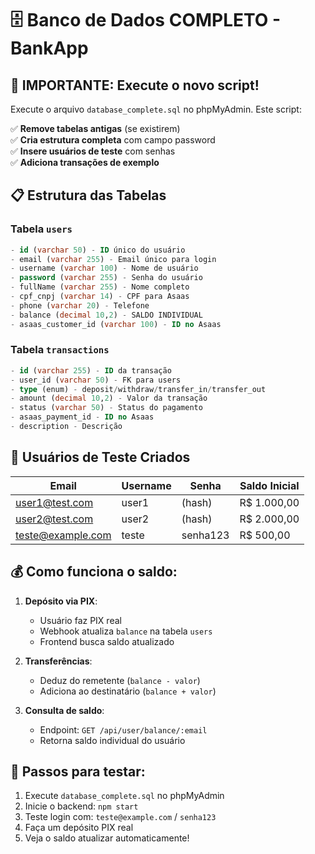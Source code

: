 # 🗄️ Banco de Dados COMPLETO - BankApp

## 🚨 IMPORTANTE: Execute o novo script!

Execute o arquivo `database_complete.sql` no phpMyAdmin. Este script:

✅ **Remove tabelas antigas** (se existirem)  
✅ **Cria estrutura completa** com campo password  
✅ **Insere usuários de teste** com senhas  
✅ **Adiciona transações de exemplo**  

## 📋 Estrutura das Tabelas

### Tabela `users`
```sql
- id (varchar 50) - ID único do usuário
- email (varchar 255) - Email único para login
- username (varchar 100) - Nome de usuário
- password (varchar 255) - Senha do usuário
- fullName (varchar 255) - Nome completo
- cpf_cnpj (varchar 14) - CPF para Asaas
- phone (varchar 20) - Telefone
- balance (decimal 10,2) - SALDO INDIVIDUAL
- asaas_customer_id (varchar 100) - ID no Asaas
```

### Tabela `transactions`
```sql
- id (varchar 255) - ID da transação
- user_id (varchar 50) - FK para users
- type (enum) - deposit/withdraw/transfer_in/transfer_out
- amount (decimal 10,2) - Valor da transação
- status (varchar 50) - Status do pagamento
- asaas_payment_id - ID no Asaas
- description - Descrição
```

## 👥 Usuários de Teste Criados

| Email | Username | Senha | Saldo Inicial |
|-------|----------|-------|---------------|
| user1@test.com | user1 | (hash) | R$ 1.000,00 |
| user2@test.com | user2 | (hash) | R$ 2.000,00 |
| teste@example.com | teste | senha123 | R$ 500,00 |

## 💰 Como funciona o saldo:

1. **Depósito via PIX**: 
   - Usuário faz PIX real
   - Webhook atualiza `balance` na tabela `users`
   - Frontend busca saldo atualizado

2. **Transferências**:
   - Deduz do remetente (`balance - valor`)
   - Adiciona ao destinatário (`balance + valor`)

3. **Consulta de saldo**:
   - Endpoint: `GET /api/user/balance/:email`
   - Retorna saldo individual do usuário

## 🔧 Passos para testar:

1. Execute `database_complete.sql` no phpMyAdmin
2. Inicie o backend: `npm start`
3. Teste login com: `teste@example.com` / `senha123`
4. Faça um depósito PIX real
5. Veja o saldo atualizar automaticamente!
